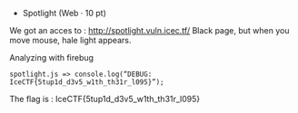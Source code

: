 * Spotlight (Web · 10 pt)

We got an acces to : http://spotlight.vuln.icec.tf/ Black page, but when you move mouse, hale light appears.

Analyzing with firebug

```
spotlight.js => console.log(“DEBUG: IceCTF{5tup1d_d3v5_w1th_th31r_l095}”); 
```

The flag is : IceCTF{5tup1d_d3v5_w1th_th31r_l095}
